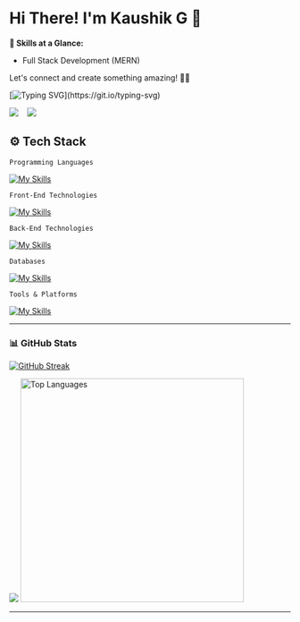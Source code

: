 # Hi There! I'm Kaushik G 👋

<!--Hi there! I'm Kaushik .<br><br>-->

**🚀 Skills at a Glance:**<br>
- Full Stack Development (MERN)

Let's connect and create something amazing! 🚀✨


[![Typing SVG](https://readme-typing-svg.demolab.com?font=Montserrat&weight=600&size=30&pause=1000&color=black&center=true&vCenter=true&random=false&width=450&height=100&lines=Full+Stack+Web+Developer;)](https://git.io/typing-svg)

<a href="https://x.com/kaushikg_O2" target="_blank" rel="noreferrer"><img src="https://img.shields.io/twitter/follow/kaushik_O2?logo=twitter&style=for-the-badge&color=3382ed&labelColor=1c1917"/></a>&nbsp;&nbsp;&nbsp;
<a href="https://www.github.com/nightfuryO2" target="_blank" rel="noreferrer"><img src="https://img.shields.io/github/followers/nightfuryO2?logo=github&style=for-the-badge&color=3382ed&labelColor=1c1917" /></a>&nbsp;&nbsp;&nbsp;
## ⚙️ Tech Stack

```Programming Languages```

[![My Skills](https://skillicons.dev/icons?i=python,js,cpp&theme=light)](https://skills.thijs.gg)

```Front-End Technologies```

[![My Skills](https://skillicons.dev/icons?i=react,js,html,css,bootstrap&theme=light)](https://skills.thijs.gg)

```Back-End Technologies```

[![My Skills](https://skillicons.dev/icons?i=nodejs,express&theme=light)](https://skills.thijs.gg)

```Databases```

[![My Skills](https://skillicons.dev/icons?i=mongodb,sqlite,mysql&theme=light)](https://skills.thijs.gg)

```Tools & Platforms```

[![My Skills](https://skillicons.dev/icons?i=vscode,vite,git,github,postman&theme=light)](https://skills.thijs.gg)

<!--```Libraries```
[![My Skills](https://skillicons.dev/icons?i=jupyter,numpy,pandas&theme=light)](https://skills.thijs.gg)

<!--
---

## 🏢 Work Experiences

- #### Junior Web Developer and UI/UX Designer at [Expelee](https://expelee.com/)
  ```Mar 2024 - Present```

  Contributed to prominent client projects and played a significant role in building the in-house hackathon platform, Flipr Connect. Gained hands-on experience with React.js, Next.js, and Tailwind CSS.

- #### Graphic Designer, Video Editor, Front-End Developer at [Expelee](https://expelee.com/)
  ```Aug 2023 - Dec 2023```

  Focused on visual storytelling and front-end design, enhancing the digital experience for Expelee's projects. Developed skills in graphic design, video editing, and web development.

- #### Freelance Web & Video Editor at [Upwork](https://upwork.com/)
  ```Jun 2022 - Nov 2023```

  Worked on diverse projects for international clients, ranging from social media marketing to web and video editing. Developed advanced skills in Adobe Premiere Pro, After Effects, and responsive web design.

- #### Video Editor & Graphic Designer at [Flameloop](https://flameloop.com/)
  ```Jun 2023 - Jul 2023```

  Created compelling visual content and enhanced editing techniques for Flameloop's digital initiatives. Focused on storytelling, video editing, and graphic design.

- #### Web Developer and Graphic Designer at [Aesthetic Attire](#)
  ```Jan 2023 - Jul 2023```

  Led the front-end and design efforts to develop responsive, visually appealing interfaces. Improved graphic illustrations and ensured design consistency across the platform.

- #### Web Developer at [Vedic Radiance](#)
  ```Jul 2022 - Dec 2022```

  Built responsive web designs for client-facing interfaces. Conducted regular site audits to improve performance and user experience.

---


<h4>🌐 Connect with Me:</h4>

[![LinkedIn](https://skillicons.dev/icons?i=linkedin)](https://www.linkedin.com/in/kaushikgadagoju/)
[![Twitter](https://skillicons.dev/icons?i=twitter)](https://twitter.com/kaushik_O2)
<!--[![Instagram](https://skillicons.dev/icons?i=instagram)](https://www.instagram.com/__ramfr)-->


---

### 📊 GitHub Stats

<p align="left">
   <a href="https://github.com/nightfuryO2">
        <img alt="GitHub Streak" src="https://streak-stats.demolab.com?user=nightfuryO2&theme=dark&border_radius=2.5"/>
   </a>
</p>

<p align="left">
<picture>
  <source
    srcset="https://github-readme-stats.vercel.app/api?username=nightfuryO2&show_icons=true&theme=dark"
    media="(prefers-color-scheme: dark)"
  />
  <source
    srcset="https://github-readme-stats.vercel.app/api?username=nightfuryO2&show_icons=true"
    media="(prefers-color-scheme: light), (prefers-color-scheme: no-preference)"
  />
  <img src="https://github-readme-stats.vercel.app/api?username=nightfuryO2&show_icons=true" />
</picture>

<a href="https://github.com/nightfuryO2">
        <img alt="Top Languages" src="https://readme-stats.warengonzaga.com/api/top-langs?username=nightfuryO2&layout=compact&theme=dark" width="400px"/>
</a>
</p>


---
<!--
### 🎧 Spotify Playing

[![Old is <3](https://img.shields.io/badge/Old%20is%20<3-%231DB954.svg?&style=flat-square&logo=spotify&logoColor=white)](https://open.spotify.com/playlist/5XbcgpfEethrDshcp9occZ?si=M4cdrd__QheKI5QSgFjaoA) 
[![Melody Makeout](https://img.shields.io/badge/Melody%20Makeout-%231DB954.svg?&style=flat-square&logo=spotify&logoColor=white)](https://open.spotify.com/playlist/7dOvGkWIQkrOBM8vHLBoHV?si=klRu5EGYQ2up7kRRN1BgPw&pi=a-4rJ17rg-SrGC)

[![Spotify](https://my-readme-spotify.vercel.app/api/spotify?background_color=0d1117&border_color=ffffff)](https://open.spotify.com/user/31mqfob6otggcsnvudnfr6ebmxda)

---
-->

